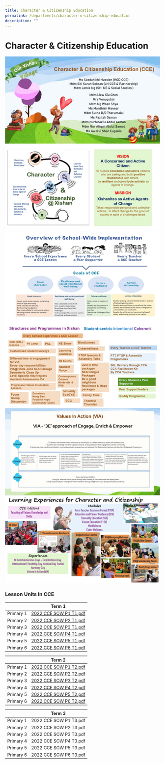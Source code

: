 ```yaml
---
title: Character & Citizenship Education
permalink: /departments/character-n-citizenship-education
description: ""
---
```

# **Character & Citizenship Education**

![](/images/Slide1.jpg)
![](/images/Slide2.jpg)
![](/images/Slide3.jpg)
![](/images/Slide4.jpg)
![](/images/Slide5.jpg)
![](/images/CCE%20Slide1.jpeg)

### Lesson Units in CCE

|  	| Term 1 	|
| ---	|---	|
| Primary 1 	| [2022 CCE SOW P1 T1.pdf](/files/2022%20CCE%20SOW%20P1%20T1.pdf) 	|
| Primary 2 	| [2022 CCE SOW P2 T1.pdf](/files/2022%20CCE%20SOW%20P2%20T1.pdf) 	|
| Primary 3 	| [2022 CCE SOW P3 T1.pdf](/files/2022%20CCE%20SOW%20P3%20T1.pdf) 	|
| Primary 4 	| [2022 CCE SOW P4 T1.pdf](/files/2022%20CCE%20SOW%20P4%20T1.pdf) 	|
| Primary 5 	| [2022 CCE SOW P5 T1.pdf](/files/2022%20CCE%20SOW%20P5%20T1.pdf) 	|
| Primary 6 	| [2022 CCE SOW P6 T1.pdf](/files/2022%20CCE%20SOW%20P6%20T1.pdf) 	|

|  	| Term 2 	|
| ---	| ---	|
| Primary 1 	| [2022 CCE SOW P1 T2.pdf](/files/2022%20CCE%20SOW%20P1%20T2.pdf) 	|
| Primary 2 	| [2022 CCE SOW P2 T2.pdf](/files/2022%20CCE%20SOW%20P2%20T2.pdf) 	|
| Primary 3 	| [2022 CCE SOW P3 T2.pdf](/files/2022%20CCE%20SOW%20P3%20T2.pdf) 	|
| Primary 4 	| [2022 CCE SOW P4 T2.pdf](/files/2022%20CCE%20SOW%20P4%20T2.pdf) 	|
| Primary 5 	| [2022 CCE SOW P5 T2.pdf](/files/2022%20CCE%20SOW%20P5%20T2.pdf) 	|
| Primary 6 	| [2022 CCE SOW P6 T2.pdf](/files/2022%20CCE%20SOW%20P6%20T2.pdf) 	|

|   	| Term 3 	|
| ---	| ---	|
| Primary 1 	| 2022 CCE SOW P1 T3.pdf 	|
| Primary 2 	| 2022 CCE SOW P2 T3.pdf 	|
| Primary 3 	| 2022 CCE SOW P3 T3.pdf 	|
| Primary 4 	| 2022 CCE SOW P4 T3.pdf 	|
| Primary 5 	| 2022 CCE SOW P5 T3.pdf 	|
| Primary 6 	| 2022 CCE SOW P6 T3.pdf 	|